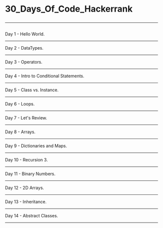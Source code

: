# 30_Days_Of_Code_Hackerrank<hr>
Day 1 - Hello World. <br><hr>
Day 2 - DataTypes. <br><hr>
Day 3 - Operators. <br><hr>
Day 4 - Intro to Conditional Statements. <br><hr>
Day 5 - Class vs. Instance. <br><hr>
Day 6 - Loops. <br><hr>
Day 7 - Let's Review. <br><hr>
Day 8 - Arrays. <br><hr>
Day 9 - Dictionaries and Maps. <br><hr>
Day 10 - Recursion 3. <br><hr>
Day 11 - Binary Numbers. <br><hr>
Day 12 - 2D Arrays. <br><hr>
Day 13 - Inheritance. <br><hr>
Day 14 - Abstract Classes. <br><hr>